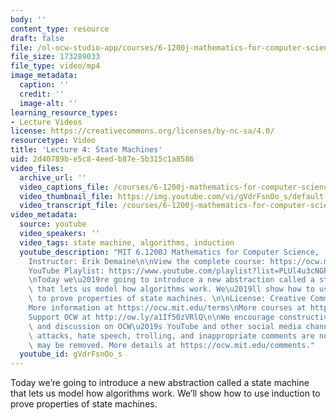 ```yaml
---
body: ''
content_type: resource
draft: false
file: /ol-ocw-studio-app/courses/6-1200j-mathematics-for-computer-science-spring-2024/61200-sp24-lecture04-2024feb15_v4_360p_16_9.mp4
file_size: 173289033
file_type: video/mp4
image_metadata:
  caption: ''
  credit: ''
  image-alt: ''
learning_resource_types:
- Lecture Videos
license: https://creativecommons.org/licenses/by-nc-sa/4.0/
resourcetype: Video
title: 'Lecture 4: State Machines'
uid: 2d40789b-e5c8-4eed-b87e-5b315c1a8586
video_files:
  archive_url: ''
  video_captions_file: /courses/6-1200j-mathematics-for-computer-science-spring-2024/61200-sp24-lecture04-2024feb15_v4_captions.vtt
  video_thumbnail_file: https://img.youtube.com/vi/gVdrFsnOo_s/default.jpg
  video_transcript_file: /courses/6-1200j-mathematics-for-computer-science-spring-2024/61200-sp24-lecture04-2024feb15_v4_transcript.pdf
video_metadata:
  source: youtube
  video_speakers: ''
  video_tags: state machine, algorithms, induction
  youtube_description: "MIT 6.1200J Mathematics for Computer Science,  Spring 2024\n\
    Instructor: Erik Demaine\n\nView the complete course: https://ocw.mit.edu/courses/6-1200j-mathematics-for-computer-science-spring-2024/\n\
    YouTube Playlist: https://www.youtube.com/playlist?list=PLUl4u3cNGP61VNvICqk2HXJTonnKgAc9d\n\
    \nToday we\u2019re going to introduce a new abstraction called a state machine,\
    \ that lets us model how algorithms work. We\u2019ll show how to use induction\
    \ to prove properties of state machines. \n\nLicense: Creative Commons BY-NC-SA\n\
    More information at https://ocw.mit.edu/terms\nMore courses at https://ocw.mit.edu\n\
    Support OCW at http://ow.ly/a1If50zVRlQ\n\nWe encourage constructive comments\
    \ and discussion on OCW\u2019s YouTube and other social media channels. Personal\
    \ attacks, hate speech, trolling, and inappropriate comments are not allowed and\
    \ may be removed. More details at https://ocw.mit.edu/comments."
  youtube_id: gVdrFsnOo_s
---
```

Today we’re going to introduce a new abstraction called a state machine that lets us model how algorithms work. We’ll show how to use induction to prove properties of state machines.